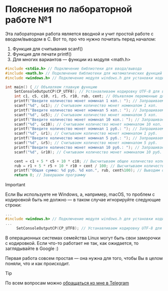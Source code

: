 # Пояснения по лабораторной работе №1

Эта лабораторная работа является вводной и учит простой работе с вводом/выводом в С.
Вот то, про что нужно почитать перед началом:
1. Функция для считывания scanf()
2. Функция для печати printf()
3. Для многих вариантов — функции из модуля <math.h>

```c
#include <stdio.h> // Подключение библиотеки для ввода/вывода
#include <math.h> // Подключение библиотеки для математических функций
#include <windows.h> // Подключение модуля windows.h для установки кодировки вывода

int main() { // Объявляем главную функцию
    SetConsoleOutputCP(CP_UTF8); // Устанавливаем кодировку UTF-8 для вывода русских символов
    int c1, c5, c10, r1, r5, r10, rub, cent; // Объявляем переменные для хранения количества монет номиналом 1 коп., 5 коп., 10 коп., 1 руб., 5 руб., 10 руб., итоговой суммы рублей и копеек
    printf("Введите количество монет номинал 1 коп.: "); // Запрашиваем ввод количества монет номиналом 1 коп.
    scanf("%d", &c1); // Считываем количество монет номиналом 1 коп.
    printf("Введите количество монет номинал 5 коп.: "); // Запрашиваем ввод количества монет номиналом 5 коп.
    scanf("%d", &c5); // Считываем количество монет номиналом 5 коп.
    printf("Введите количество монет номинал 10 коп.: "); // Запрашиваем ввод количества монет номиналом 10 коп.
    scanf("%d", &c10); // Считываем количество монет номиналом 10 коп.
    printf("Введите количество монет номинал 1 руб.: "); // Запрашиваем ввод количества монет номиналом 1 руб.
    scanf("%d", &r1); // Считываем количество монет номиналом 1 руб.
    printf("Введите количество монет номинал 5 руб.: "); // Запрашиваем ввод количества монет номиналом 5 руб.
    scanf("%d", &r5); // Считываем количество монет номиналом 5 руб.
    printf("Введите количество монет номинал 10 руб.: "); // Запрашиваем ввод количества монет номиналом 10 руб.
    scanf("%d", &r10); // Считываем количество монет номиналом 10 руб.

    cent = c1 + 5 * c5 + 10 * c10; // Высчитываем общее количество копеек
    rub = r1 + 5 * r5 + 10 * r10 + cent / 100; // Высчитываем количество рублей, исходя из рублёвых монет и количества сотен копеек (на случай, если копеек больше 100)
    printf("Общая сумма: %d руб. %d коп.", rub, cent%100); // Выводим общую сумму
    return 0; // Завершаем программу
```

> [!IMPORTANT]
> Если Вы используете не Windows, а, например, macOS, то проблем с кодировкой быть не должно — в таком случае игнорируйте следующие строки:
> ```c
> ...
> #include <windows.h> // Подключение модуля windows.h для установки кодировки вывода
> ...
>      SetConsoleOutputCP(CP_UTF8); // Устанавливаем кодировку UTF-8 для вывода в консоли русских символов: иначе будут иероглифы
> ```
>
> В операционных системах семейства Linux могут быть свои заморочки с кодировкой. Если что-то работает не так, как ожидается, то заглядывайте в Google :)

Первая работа совсем простая — она нужна для того, чтобы Вы в целом поняли, что и как происходит.

> [!TIP]
> По всем вопросам можно [обращаться ко мне в Telegram](https://t.me/plunkzy)